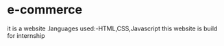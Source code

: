 # e-commerce
it is a website .languages used:-HTML,CSS,Javascript
this website is build for internship
